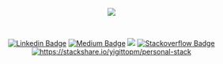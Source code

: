 <!-- LAST VERSION 
<p align="center">
  <a href="https://skillicons.dev">
    <img src="https://skillicons.dev/icons?i=go,js,ts,solidity" />
  </a>
</p>
<p align="center">
  <a href="https://skillicons.dev">
    <img src="https://skillicons.dev/icons?i=react,nestjs,express,spring,graphql" />
  </a>
</p>
<p align="center">
  <a href="https://skillicons.dev">
    <img src="https://skillicons.dev/icons?i=aws,googlecloud,kubernetes,docker,postgresql,mongodb" />
  </a>
</p>


<p align="center">
  <a href="https://skillicons.dev">
    <img src="https://skillicons.dev/icons?i=mongodb,rabbitmq,java,mysql,js,express,react,spring,redis,graphql,vuejs,ts,kafka,postgresql,python" />
  </a>
</p>
-->
<p align="center">
  <a href="https://skillicons.dev">
    <img src="https://skillicons.dev/icons?i=js,ts,go,react,express,aws,kubernetes,docker,solidity,nodejs,nestjs,googlecloud,postgresql,mongodb" />
  </a>
</p>

<!--

<p align="center">
  <a href="https://skillicons.dev">
    <img src="https://skillicons.dev/icons?i=mongodb,rabbitmq,java,mysql,js,express,react,spring,redis,graphql,vuejs,ts,kafka,postgresql,python" />
  </a>
</p>
<p align="center">
  <a href="https://skillicons.dev">
    <img src="https://skillicons.dev/icons?i=aws,kubernetes,docker,go,nodejs,nestjs,solidity" />
  </a>
</p>
<div>
  <div align="center">
    <a href="https://aws.amazon.com/" target="_blank"> 
      <img src="https://www.vectorlogo.zone/logos/amazon_aws/amazon_aws-icon.svg" alt="aws" width="40" height="40"/> 
    </a>
    <a href="https://dev.mysql.com/doc/" target="_blank"> 
      <img src="https://www.vectorlogo.zone/logos/mysql/mysql-icon.svg" alt="mysql" width="40" height="40"/> 
    </a> 
    <a href="https://developer.mozilla.org/en-US/docs/Web/JavaScript" target="_blank"> 
      <img src="https://cdn.iconscout.com/icon/free/png-256/javascript-1-225993.png" alt="javascript" width="40" height="40"/> 
    </a>
    <a href="https://nestjs.com/" target="_blank"> 
      <img src="https://www.vectorlogo.zone/logos/nestjs/nestjs-icon.svg" alt="nestjs" width="40" height="40"/> 
    </a> 
    <a href="https://expressjs.com/" target="_blank"> 
      <img src="https://www.vectorlogo.zone/logos/expressjs/expressjs-icon.svg" alt="expressjs" width="40" height="40"/> 
    </a>
    <a href="https://reactjs.org/" target="_blank"> 
      <img src="https://www.vectorlogo.zone/logos/reactjs/reactjs-icon.svg" alt="reactjs" width="40" height="40"/> 
    </a>
    <a href="https://spring.io/projects/spring-boot" target="_blank"> 
      <img src="https://www.vectorlogo.zone/logos/springio/springio-icon.svg" alt="spring-boot" width="40" height="40"/>
    </a> 
    <a href="https://redis.io/" target="_blank">
      <img src="https://img.icons8.com/color/344/redis.png" alt="redis" width="45" height="45" />
    </a>
    <a href="https://kubernetes.io" target="_blank"> 
      <img src="https://www.vectorlogo.zone/logos/kubernetes/kubernetes-icon.svg" alt="kubernetes" width="40" height="40"/>
    </a> 
    <a href="https://golang.org/" target="_blank"> 
      <img src="https://www.vectorlogo.zone/logos/golang/golang-icon.svg" alt="golang" width="40" height="40"/> 
    </a> 
    <a href="https://www.docker.com/" target="_blank"> 
      <img src="https://img.icons8.com/fluency/344/docker.png" alt="docker" width="40" height="40"/> 
    </a> 
    <a href="https://graphql.org/" target="_blank"> 
      <img src="https://www.vectorlogo.zone/logos/graphql/graphql-icon.svg" alt="graphql" width="35" height="35"/> 
    </a>
    <a href="https://vuejs.org/" target="_blank"> 
      <img src="https://www.vectorlogo.zone/logos/vuejs/vuejs-icon.svg" alt="vuejs" width="40" height="40"/> 
    </a> 
     <a href="https://www.typescriptlang.org/" target="_blank"> 
      <img src="https://www.vectorlogo.zone/logos/typescriptlang/typescriptlang-icon.svg" alt="typescript" width="40" height="40"/> 
    </a>
    <a href="https://nodejs.org" target="_blank"> 
      <img src="https://www.vectorlogo.zone/logos/nodejs/nodejs-icon.svg" alt="nodejs" width="40" height="40"/> 
    </a> 
      <a href="https://docs.oracle.com/javase/8/docs/technotes/tools/windows/javadoc.html" target="_blank"> 
      <img src="https://www.vectorlogo.zone/logos/java/java-icon.svg" alt="java" width="40" height="40"/> 
    </a> 
       <a href="https://www.mongodb.com/" target="_blank"> 
      <img src="https://www.vectorlogo.zone/logos/mongodb/mongodb-icon.svg" alt="mongodb" width="40" height="40"/> 
    </a>
    <a href="https://www.rabbitmq.com" target="_blank"> 
      <img src="https://www.vectorlogo.zone/logos/rabbitmq/rabbitmq-icon.svg" alt="rabbitmq" width="35" height="35"/> 
    </a>
    <a href="https://www.postgresql.org" target="_blank"> 
      <img src="https://www.vectorlogo.zone/logos/postgresql/postgresql-icon.svg" alt="postgresql" width="40" height="40"/> 
    </a> 
    <a href="https://ethereum.org" target="_blank"> 
      <img src="https://www.vectorlogo.zone/logos/ethereum/ethereum-icon.svg" alt="ethereum" width="40" height="40"/> 
    </a> 
    
  </div>
</div> -->
</br>
<div align="center">
  
[![Linkedin Badge](https://img.shields.io/badge/-mertyigittop-blue?style=flat-square&logo=Linkedin&logoColor=white&link=https://www.linkedin.com/in/mertyigittop/)](https://www.linkedin.com/in/mertyigittop/) 
[![Medium Badge](https://img.shields.io/badge/Medium-12100E?style=flat-square&logo=medium&logoColor=white)](https://medium.com/@yigittopm) 
![](https://komarev.com/ghpvc/?username=yigittopm&color=blue)
[![Stackoverflow Badge](https://img.shields.io/badge/Stack_Overflow-FE7A16?style=flat-square&logo=stack-overflow&logoColor=white)](https://stackoverflow.com/users/13921542/mert) 
<a href="https://stackshare.io/yigittopm/personal-stack">
    <img src="http://img.shields.io/badge/tech-stack-0690fa.svg?style=flat" alt="https://stackshare.io/yigittopm/personal-stack">
</a>
</div>

<!--
<div align="center">
  <img align="center" width="100%" height="auto" margin="20px" src="https://media1.giphy.com/media/13HgwGsXF0aiGY/giphy.gif" />
</div>
-->
